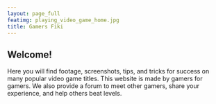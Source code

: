 ```yaml
---
layout: page_full
featimg: playing_video_game_home.jpg
title: Gamers Fiki
---
```

## Welcome!

Here you will find footage, screenshots, tips, and tricks for success on many popular video game titles. This website is made by gamers for gamers. We also provide a forum to meet other gamers, share your experience, and help others beat levels.
